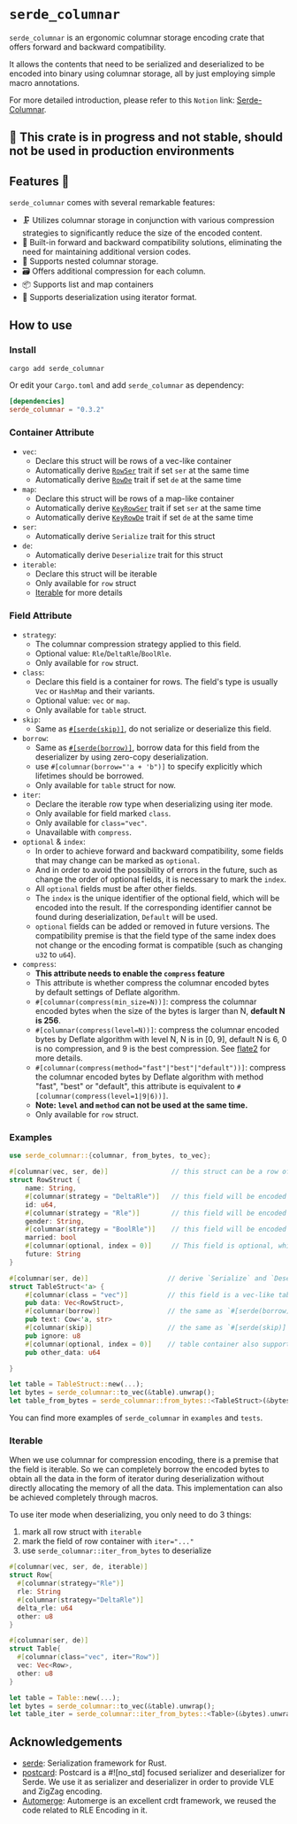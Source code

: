 # `serde_columnar`

`serde_columnar` is an ergonomic columnar storage encoding crate that offers forward and backward compatibility.

It allows the contents that need to be serialized and deserialized to be encoded into binary using columnar storage, all by just employing simple macro annotations.

For more detailed introduction, please refer to this `Notion` link: [Serde-Columnar](https://www.notion.so/loro-dev/Serde-Columnar-Ergonomic-columnar-storage-encoding-crate-7b0c86d6f8d24e4da45a1e2ebd86741c?pvs=4).

## 🚧 This crate is in progress and not stable, should not be used in production environments

## Features 🚀

`serde_columnar` comes with several remarkable features:

- 🗜️ Utilizes columnar storage in conjunction with various compression strategies to significantly reduce the size of the encoded content.
- 🔄 Built-in forward and backward compatibility solutions, eliminating the need for maintaining additional version codes.
- 🌳 Supports nested columnar storage.
- 🗃️ Offers additional compression for each column.
- 📦 Supports list and map containers
- 🔄 Supports deserialization using iterator format.

## How to use

### Install

```shell
cargo add serde_columnar
```

Or edit your `Cargo.toml` and add `serde_columnar` as dependency:

```toml
[dependencies]
serde_columnar = "0.3.2"
```

### Container Attribute

- `vec`:
  - Declare this struct will be rows of a vec-like container
  - Automatically derive [`RowSer`](https://docs.rs/serde_columnar/latest/serde_columnar/trait.RowSer.html) trait if set `ser` at the same time
  - Automatically derive [`RowDe`](https://docs.rs/serde_columnar/latest/serde_columnar/trait.RowDe.html) trait if set `de` at the same time
- `map`:
  - Declare this struct will be rows of a map-like container
  - Automatically derive [`KeyRowSer`](https://docs.rs/serde_columnar/latest/serde_columnar/trait.KeyRowSer.html) trait if set `ser` at the same time
  - Automatically derive [`KeyRowDe`](https://docs.rs/serde_columnar/latest/serde_columnar/trait.KeyRowDe.html) trait if set `de` at the same time
- `ser`:
  - Automatically derive `Serialize` trait for this struct
- `de`:
  - Automatically derive `Deserialize` trait for this struct
- `iterable`:
  - Declare this struct will be iterable
  - Only available for `row` struct
  - [Iterable](https://github.com/loro-dev/columnar#Iterable) for more details

### Field Attribute

- `strategy`:
  - The columnar compression strategy applied to this field.
  - Optional value: `Rle`/`DeltaRle`/`BoolRle`.
  - Only available for `row` struct.
- `class`:
  - Declare this field is a container for rows. The field's type is usually `Vec` or `HashMap` and their variants.
  - Optional value: `vec` or `map`.
  - Only available for `table` struct.
- `skip`:
  - Same as [`#[serde(skip)]`](https://serde.rs/field-attrs.html#skip), do not serialize or deserialize this field.
- `borrow`:
  - Same as [`#[serde(borrow)]`](https://serde.rs/field-attrs.html#borrow), borrow data for this field from the deserializer by using zero-copy deserialization.
  - use `#[columnar(borrow="'a + 'b")]` to specify explicitly which lifetimes should be borrowed.
  - Only available for `table` struct for now.
- `iter`:
  - Declare the iterable row type when deserializing using iter mode.
  - Only available for field marked `class`.
  - Only available for `class="vec"`.
  - Unavailable with `compress`.
- `optional` & `index`:
  - In order to achieve forward and backward compatibility, some fields that may change can be marked as `optional`.
  - And in order to avoid the possibility of errors in the future, such as change the order of optional fields, it is necessary to mark the `index`.
  - All `optional` fields must be after other fields.
  - The `index` is the unique identifier of the optional field, which will be encoded into the result. If the corresponding identifier cannot be found during deserialization, `Default` will be used.
  - `optional` fields can be added or removed in future versions. The compatibility premise is that the field type of the same index does not change or the encoding format is compatible (such as changing `u32` to `u64`).
- `compress`:
  - **This attribute needs to enable the `compress` feature**
  - This attribute is whether compress the columnar encoded bytes by default settings of Deflate algorithm.
  - `#[columnar(compress(min_size=N))]`: compress the columnar encoded bytes when the size of the bytes is larger than N, **default N is 256**.
  - `#[columnar(compress(level=N))]`: compress the columnar encoded bytes by Deflate algorithm with level N, N is in [0, 9], default N is 6, 0 is no compression, and 9 is the best compression. See [flate2](https://docs.rs/flate2/latest/flate2/struct.Compression.html#) for more details.
  - `#[columnar(compress(method="fast"|"best"|"default"))]`: compress the columnar encoded bytes by Deflate algorithm with method "fast", "best" or "default", this attribute is equivalent to `#[columnar(compress(level=1|9|6))]`.
  - **Note: `level` and `method` can not be used at the same time.**
  - Only available for `row` struct.

### Examples

```rust
use serde_columnar::{columnar, from_bytes, to_vec};

#[columnar(vec, ser, de)]                // this struct can be a row of vec-like container
struct RowStruct {
    name: String,
    #[columnar(strategy = "DeltaRle")]   // this field will be encoded by `DeltaRle`
    id: u64,
    #[columnar(strategy = "Rle")]        // this field will be encoded by `Rle`
    gender: String,
    #[columnar(strategy = "BoolRle")]    // this field will be encoded by `BoolRle`
    married: bool
    #[columnar(optional, index = 0)]     // This field is optional, which means that this field can be added in this version or deleted in a future version
    future: String
}

#[columnar(ser, de)]                    // derive `Serialize` and `Deserialize`
struct TableStruct<'a> {
    #[columnar(class = "vec")]          // this field is a vec-like table container
    pub data: Vec<RowStruct>,
    #[columnar(borrow)]                 // the same as `#[serde(borrow)]`
    pub text: Cow<'a, str>
    #[columnar(skip)]                   // the same as `#[serde(skip)]`
    pub ignore: u8
    #[columnar(optional, index = 0)]    // table container also supports optional field
    pub other_data: u64

}

let table = TableStruct::new(...);
let bytes = serde_columnar::to_vec(&table).unwrap();
let table_from_bytes = serde_columnar::from_bytes::<TableStruct>(&bytes).unwrap();

```

You can find more examples of `serde_columnar` in `examples` and `tests`.

### Iterable

When we use columnar for compression encoding, there is a premise that the field is iterable. So we can completely borrow the encoded bytes to obtain all the data in the form of iterator during deserialization without directly allocating the memory of all the data. This implementation can also be achieved completely through macros.

To use iter mode when deserializing, you only need to do 3 things:

1. mark all row struct with `iterable`
2. mark the field of row container with `iter="..."`
3. use `serde_columnar::iter_from_bytes` to deserialize

```rust
#[columnar(vec, ser, de, iterable)]
struct Row{
  #[columnar(strategy="Rle")]
  rle: String
  #[columnar(strategy="DeltaRle")]
  delta_rle: u64
  other: u8
}

#[columnar(ser, de)]
struct Table{
  #[columnar(class="vec", iter="Row")]
  vec: Vec<Row>,
  other: u8
}

let table = Table::new(...);
let bytes = serde_columnar::to_vec(&table).unwrap();
let table_iter = serde_columnar::iter_from_bytes::<Table>(&bytes).unwrap();

```

## Acknowledgements

- [serde](https://github.com/serde-rs/serde): Serialization framework for Rust.
- [postcard](https://github.com/jamesmunns/postcard): Postcard is a #![no_std] focused serializer and deserializer for Serde. We use it as serializer and deserializer in order to provide VLE and ZigZag encoding.
- [Automerge](https://github.com/automerge/automerge): Automerge is an excellent crdt framework, we reused the code related to RLE Encoding in it.
